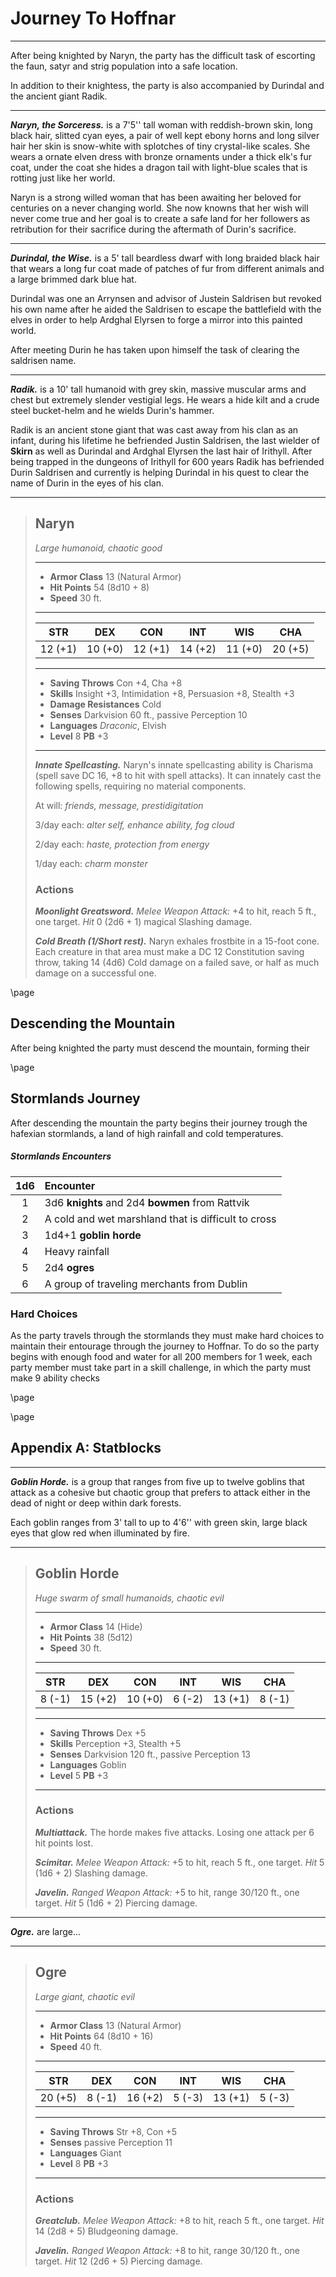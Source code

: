 # Journey To Hoffnar
___
After being knighted by Naryn, the party has the difficult task of escorting the faun, satyr and strig population into a safe location.

In addition to their knightess, the party is also accompanied by Durindal and the ancient giant Radik.

___
***Naryn, the Sorceress.***
is a 7'5'' tall woman with reddish-brown skin, long black hair, slitted cyan eyes,  a pair of well kept ebony horns and long silver hair her skin is snow-white with splotches of tiny crystal-like scales. She wears a ornate elven dress with bronze ornaments under a thick elk's fur coat, under the coat she hides a dragon tail with light-blue scales that is rotting just like her world.

Naryn is a strong willed woman that has been awaiting her beloved for centuries on a never changing world. She now knowns that her wish will never come true and her goal is to create a safe land for her followers as retribution for their sacrifice during the aftermath of Durin's sacrifice.

___
***Durindal, the Wise.*** is a 5' tall beardless dwarf with long braided black hair that wears a long fur coat made of patches of fur from different animals and a large brimmed dark blue hat.

Durindal was one an Arrynsen and advisor of Justein Saldrisen but revoked his own name after he aided the Saldrisen to escape the battlefield with the elves in order to help Ardghal Elyrsen to forge a mirror into this painted world.

After meeting Durin he has taken upon himself the task of clearing the saldrisen name.

___
***Radik.*** is a 10' tall humanoid with grey skin, massive muscular arms and chest but extremely slender vestigial legs. He wears a hide kilt and a crude steel bucket-helm and he wields Durin's hammer.

Radik is an ancient stone giant that was cast away from his clan as an infant, during his lifetime he befriended Justin Saldrisen, the last wielder of **Skirn** as well as Durindal and Ardghal Elyrsen the last hair of Irithyll. After being trapped in the dungeons of Irithyll for 600 years Radik has befriended Durin Saldrisen and currently is helping Durindal in his quest to clear the name of Durin in the eyes of his clan.

___
> ## Naryn
>*Large humanoid, chaotic good*
> ___
> - **Armor Class** 13 (Natural Armor)
> - **Hit Points** 54 (8d10 + 8)
> - **Speed** 30 ft.
>___
>|   STR   |   DEX   |   CON   |   INT   |   WIS   |   CHA   |
>|:-------:|:-------:|:-------:|:-------:|:-------:|:-------:|
>| 12 (+1) | 10 (+0) | 12 (+1) | 14 (+2) | 11 (+0) | 20 (+5) |
>___
> - **Saving Throws** Con +4, Cha +8
> - **Skills** Insight +3, Intimidation +8, Persuasion +8, Stealth +3
> - **Damage Resistances** Cold
> - **Senses** Darkvision 60 ft., passive Perception 10
> - **Languages** *Draconic*, Elvish
> - **Level** 8 **PB** +3
> ___
> ***Innate Spellcasting.*** Naryn's innate spellcasting ability is Charisma (spell save DC 16, +8 to hit with spell attacks). It can innately cast the following spells, requiring no material components.
>
> At will: *friends, message, prestidigitation*
>
> 3/day each: *alter self, enhance ability, fog cloud*
>
> 2/day each: *haste, protection from energy*
>
> 1/day each: *charm monster*
>
>
> ### Actions
> ***Moonlight Greatsword.*** *Melee Weapon Attack:* +4 to hit, reach 5 ft., one target. *Hit* 0 (2d6 + 1) magical Slashing damage. 
>
> ***Cold Breath (1/Short rest).*** Naryn exhales frostbite in a 15-foot cone. Each creature in that area must make a DC 12 Constitution saving throw, taking 14 (4d6) Cold damage on a failed save, or half as much damage on a successful one.
>
>


\page

## Descending the Mountain
After being knighted the party must descend the mountain, forming their 

\page

## Stormlands Journey
After descending the mountain the party begins their journey trough the hafexian stormlands, a land of high rainfall and cold temperatures.

##### Stormlands Encounters
| 1d6 | Encounter                                           |
|:---:|:----------------------------------------------------|
|  1  | 3d6 **knights** and 2d4 **bowmen** from Rattvik     |
|  2  | A cold and wet marshland that is difficult to cross |
|  3  | 1d4+1 **goblin horde**                              |
|  4  | Heavy rainfall                                      |
|  5  | 2d4 **ogres**                                       |
|  6  | A group of traveling merchants from Dublin          |



### Hard Choices
As the party travels through the stormlands they must make hard choices to maintain their entourage through the journey to Hoffnar. To do so the party begins with enough food and water for all 200 members for 1 week, each party member must take part in a skill challenge, in which the party must make 9 ability checks 

\page

\page

## Appendix A: Statblocks

___
***Goblin Horde.*** is a group that ranges from five up to twelve goblins that attack as a cohesive but chaotic group that prefers to attack either in the dead of night or deep within dark forests.

Each goblin ranges from 3' tall to up to 4'6'' with green skin, large black eyes that glow red when illuminated by fire. 
___
> ## Goblin Horde
>*Huge swarm of small humanoids, chaotic evil*
> ___
> - **Armor Class** 14 (Hide)
> - **Hit Points** 38 (5d12)
> - **Speed** 30 ft.
>___
>|   STR   |   DEX   |   CON   |   INT   |   WIS   |   CHA   |
>|:-------:|:-------:|:-------:|:-------:|:-------:|:-------:|
>|  8 (-1) | 15 (+2) | 10 (+0) |  6 (-2) | 13 (+1) |  8 (-1) |
>___
> - **Saving Throws** Dex +5
> - **Skills** Perception +3, Stealth +5
> - **Senses** Darkvision 120 ft., passive Perception 13
> - **Languages** Goblin
> - **Level** 5 **PB** +3
> ___
> 
>
> ### Actions
> ***Multiattack.*** The horde makes five attacks. Losing one attack per 6 hit points lost.
>
> ***Scimitar.*** *Melee Weapon Attack:* +5 to hit, reach 5 ft., one target. *Hit* 5 (1d6 + 2) Slashing damage. 
>
> ***Javelin.*** *Ranged Weapon Attack:* +5 to hit, range 30/120 ft., one target. *Hit* 5 (1d6 + 2) Piercing damage. 

___
***Ogre.*** are large...

___
> ## Ogre
>*Large giant, chaotic evil*
> ___
> - **Armor Class** 13 (Natural Armor)
> - **Hit Points** 64 (8d10 + 16)
> - **Speed** 40 ft.
>___
>|   STR   |   DEX   |   CON   |   INT   |   WIS   |   CHA   |
>|:-------:|:-------:|:-------:|:-------:|:-------:|:-------:|
>| 20 (+5) |  8 (-1) | 16 (+2) |  5 (-3) | 13 (+1) |  5 (-3) |
>___
> - **Saving Throws** Str +8, Con +5
> - **Senses** passive Perception 11
> - **Languages** Giant
> - **Level** 8 **PB** +3
> ___
>
>
> ### Actions
> ***Greatclub.*** *Melee Weapon Attack:* +8 to hit, reach 5 ft., one target. *Hit* 14 (2d8 + 5) Bludgeoning damage. 
>
> ***Javelin.*** *Ranged Weapon Attack:* +8 to hit, range 30/120 ft., one target. *Hit* 12 (2d6 + 5) Piercing damage.

